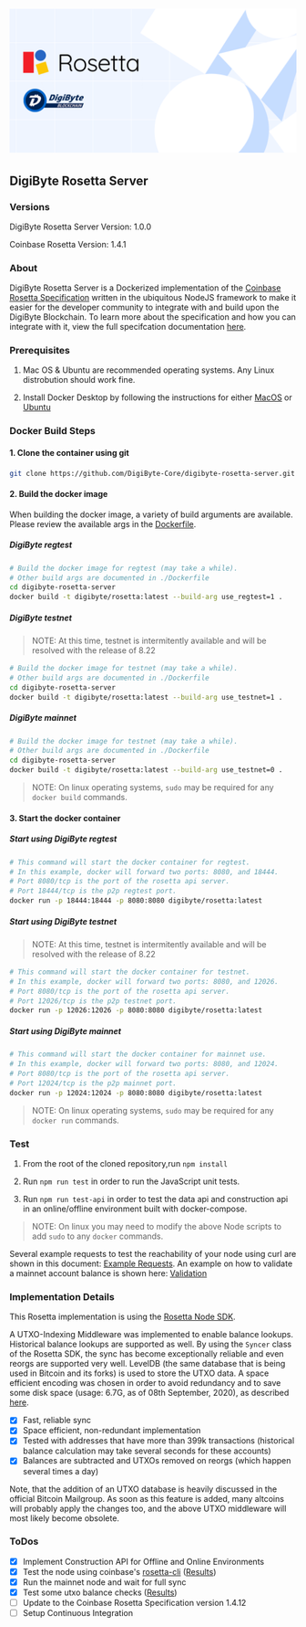 # ![DigiByte Rosetta Server](./docs/images/banner.png)

## DigiByte Rosetta Server

### Versions

DigiByte Rosetta Server Version: 1.0.0

Coinbase Rosetta Version: 1.4.1

### About

DigiByte Rosetta Server is a Dockerized implementation of the [Coinbase Rosetta Specification](https://www.rosetta-api.org/) written in the ubiquitous NodeJS framework to make it easier for the developer community to integrate with and build upon the DigiByte Blockchain.  To learn more about the specification and how you can integrate with it, view the full specifcation documentation [here](https://www.rosetta-api.org/docs/Reference.html).

### Prerequisites

1. Mac OS & Ubuntu are recommended operating systems.  Any Linux distrobution should work fine.

1. Install Docker Desktop by following the instructions for either [MacOS](https://docs.docker.com/desktop/install/mac-install/) or [Ubuntu](https://docs.docker.com/desktop/install/linux-install/)

### Docker Build Steps

#### 1. Clone the container using git

```bash
git clone https://github.com/DigiByte-Core/digibyte-rosetta-server.git
```

#### 2. Build the docker image

When building the docker image, a variety of build arguments are available.  Please review the available args in the [Dockerfile](./Dockerfile).  

##### DigiByte regtest

```bash
# Build the docker image for regtest (may take a while).
# Other build args are documented in ./Dockerfile
cd digibyte-rosetta-server
docker build -t digibyte/rosetta:latest --build-arg use_regtest=1 .
```

##### DigiByte testnet

> NOTE: At this time, testnet is intermitently available and will be resolved with the release of 8.22

```bash
# Build the docker image for testnet (may take a while).
# Other build args are documented in ./Dockerfile
cd digibyte-rosetta-server
docker build -t digibyte/rosetta:latest --build-arg use_testnet=1 .
```

##### DigiByte mainnet

```bash
# Build the docker image for testnet (may take a while).
# Other build args are documented in ./Dockerfile
cd digibyte-rosetta-server
docker build -t digibyte/rosetta:latest --build-arg use_testnet=0 .
```

> NOTE: On linux operating systems, `sudo` may be required for any `docker build` commands.

#### 3. Start the docker container

##### Start using DigiByte regtest

```bash
# This command will start the docker container for regtest.
# In this example, docker will forward two ports: 8080, and 18444.
# Port 8080/tcp is the port of the rosetta api server.
# Port 18444/tcp is the p2p regtest port.
docker run -p 18444:18444 -p 8080:8080 digibyte/rosetta:latest
```

##### Start using DigiByte testnet

> NOTE: At this time, testnet is intermitently available and will be resolved with the release of 8.22

```bash
# This command will start the docker container for testnet.
# In this example, docker will forward two ports: 8080, and 12026.
# Port 8080/tcp is the port of the rosetta api server.
# Port 12026/tcp is the p2p testnet port.
docker run -p 12026:12026 -p 8080:8080 digibyte/rosetta:latest
```

##### Start using DigiByte mainnet

```bash
# This command will start the docker container for mainnet use.
# In this example, docker will forward two ports: 8080, and 12024.
# Port 8080/tcp is the port of the rosetta api server.
# Port 12024/tcp is the p2p mainnet port.
docker run -p 12024:12024 -p 8080:8080 digibyte/rosetta:latest
```

> NOTE: On linux operating systems, `sudo` may be required for any `docker run` commands.

### Test

1. From the root of the cloned repository,run `npm install`

2. Run `npm run test` in order to run the JavaScript unit tests.

3. Run `npm run test-api` in order to test the data api and construction api in an online/offline environment built with docker-compose.

> NOTE: On linux you may need to modify the above Node scripts to add `sudo` to any `docker` commands.

Several example requests to test the reachability of your node using curl are shown in this document: [Example Requests](./docs/ExampleRequests.md).
An example on how to validate a mainnet account balance is shown here: [Validation](./docs/Validation.md)

### Implementation Details

This Rosetta implementation is using the [Rosetta Node SDK](https://github.com/DigiByte-Core/digibyte-rosetta-nodeapi.git).

A UTXO-Indexing Middleware was implemented to enable balance lookups. Historical balance lookups are supported as well.
By using the `Syncer` class of the Rosetta SDK, the sync has become exceptionally reliable and even reorgs are supported very well. LevelDB (the same database that is being used in Bitcoin and its forks) is used to store the UTXO data. A space efficient encoding was chosen in order to avoid redundancy and to save some disk space (usage: 6.7G, as of 08th September, 2020), as described [here](docs/utxoIndexer.md).

- [x] Fast, reliable sync
- [x] Space efficient, non-redundant implementation
- [x] Tested with addresses that have more than 399k transactions (historical balance calculation may take several seconds for these accounts)
- [x] Balances are subtracted and UTXOs removed on reorgs (which happen several times a day)

Note, that the addition of an UTXO database is heavily discussed in the official Bitcoin Mailgroup. As soon as this feature is added, many altcoins will probably apply the changes too, and the above UTXO middleware will most likely become obsolete.

### ToDos

- [x] Implement Construction API for Offline and Online Environments
- [x] Test the node using coinbase's [rosetta-cli](https://github.com/coinbase/rosetta-cli.git) ([Results](docs/LivenetValidationResults.md))
- [x] Run the mainnet node and wait for full sync
- [x] Test some utxo balance checks ([Results](docs/Validation.md))
- [ ] Update to the Coinbase Rosetta Specification version 1.4.12
- [ ] Setup Continuous Integration

